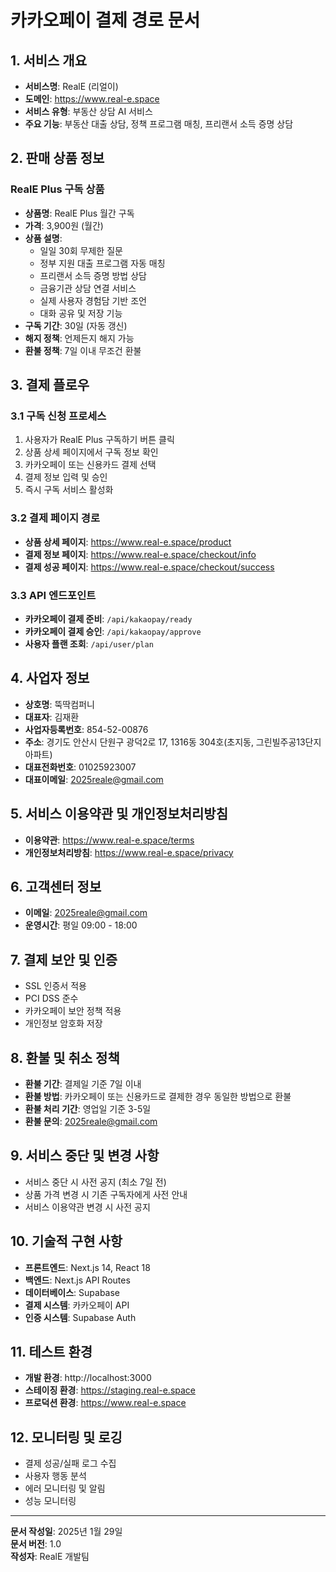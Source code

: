 # 카카오페이 결제 경로 문서

## 1. 서비스 개요
- **서비스명**: RealE (리얼이)
- **도메인**: https://www.real-e.space
- **서비스 유형**: 부동산 상담 AI 서비스
- **주요 기능**: 부동산 대출 상담, 정책 프로그램 매칭, 프리랜서 소득 증명 상담

## 2. 판매 상품 정보

### RealE Plus 구독 상품
- **상품명**: RealE Plus 월간 구독
- **가격**: 3,900원 (월간)
- **상품 설명**: 
  - 일일 30회 무제한 질문
  - 정부 지원 대출 프로그램 자동 매칭
  - 프리랜서 소득 증명 방법 상담
  - 금융기관 상담 연결 서비스
  - 실제 사용자 경험담 기반 조언
  - 대화 공유 및 저장 기능
- **구독 기간**: 30일 (자동 갱신)
- **해지 정책**: 언제든지 해지 가능
- **환불 정책**: 7일 이내 무조건 환불

## 3. 결제 플로우

### 3.1 구독 신청 프로세스
1. 사용자가 RealE Plus 구독하기 버튼 클릭
2. 상품 상세 페이지에서 구독 정보 확인
3. 카카오페이 또는 신용카드 결제 선택
4. 결제 정보 입력 및 승인
5. 즉시 구독 서비스 활성화

### 3.2 결제 페이지 경로
- **상품 상세 페이지**: https://www.real-e.space/product
- **결제 정보 페이지**: https://www.real-e.space/checkout/info
- **결제 성공 페이지**: https://www.real-e.space/checkout/success

### 3.3 API 엔드포인트
- **카카오페이 결제 준비**: `/api/kakaopay/ready`
- **카카오페이 결제 승인**: `/api/kakaopay/approve`
- **사용자 플랜 조회**: `/api/user/plan`

## 4. 사업자 정보
- **상호명**: 뚝딱컴퍼니
- **대표자**: 김재환
- **사업자등록번호**: 854-52-00876
- **주소**: 경기도 안산시 단원구 광덕2로 17, 1316동 304호(초지동, 그린빌주공13단지아파트)
- **대표전화번호**: 01025923007
- **대표이메일**: 2025reale@gmail.com

## 5. 서비스 이용약관 및 개인정보처리방침
- **이용약관**: https://www.real-e.space/terms
- **개인정보처리방침**: https://www.real-e.space/privacy

## 6. 고객센터 정보
- **이메일**: 2025reale@gmail.com
- **운영시간**: 평일 09:00 - 18:00

## 7. 결제 보안 및 인증
- SSL 인증서 적용
- PCI DSS 준수
- 카카오페이 보안 정책 적용
- 개인정보 암호화 저장

## 8. 환불 및 취소 정책
- **환불 기간**: 결제일 기준 7일 이내
- **환불 방법**: 카카오페이 또는 신용카드로 결제한 경우 동일한 방법으로 환불
- **환불 처리 기간**: 영업일 기준 3-5일
- **환불 문의**: 2025reale@gmail.com

## 9. 서비스 중단 및 변경 사항
- 서비스 중단 시 사전 공지 (최소 7일 전)
- 상품 가격 변경 시 기존 구독자에게 사전 안내
- 서비스 이용약관 변경 시 사전 공지

## 10. 기술적 구현 사항
- **프론트엔드**: Next.js 14, React 18
- **백엔드**: Next.js API Routes
- **데이터베이스**: Supabase
- **결제 시스템**: 카카오페이 API
- **인증 시스템**: Supabase Auth

## 11. 테스트 환경
- **개발 환경**: http://localhost:3000
- **스테이징 환경**: https://staging.real-e.space
- **프로덕션 환경**: https://www.real-e.space

## 12. 모니터링 및 로깅
- 결제 성공/실패 로그 수집
- 사용자 행동 분석
- 에러 모니터링 및 알림
- 성능 모니터링

---

**문서 작성일**: 2025년 1월 29일  
**문서 버전**: 1.0  
**작성자**: RealE 개발팀
